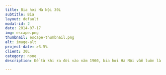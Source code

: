 ```yaml
---
title: Bia hơi Hà Nội 30L
subtitle: Bia
layout: default
modal-id: 2
date: 2014-07-17
img: escape.png
thumbnail: escape-thumbnail.png
alt: image-alt
project-date: >3.5%
client: 30L
category: none
description: Kể từ khi ra đời vào năm 1960, bia hơi Hà Nội vẫn luôn là một thương hiệu bia uy tín và được người yêu bia đón nhận nồng nhiệt. Không chỉ là lựa chọn hàng đầu cho các cuộc họp mặt thân mật của nhiều đối tượng khách hàng nội địa, bia hơi Hà Nội còn chiếm được sự ưa thích của nhiều bạn bè quốc tế khi có dịp đến thăm thủ đô. Bởi lẽ tên tuổi của sản phẩm này cũng như hình ảnh ngồi thưởng thức bia hơi Hà Nội tại các quán xá vỉa hè đã từ lâu trở thành một nét văn hóa bình dân đặc trưng mà chỉ thủ đô Hà Nội mới có. Với hương vị thơm mát, bia hơi Hà Nội luôn giữ vững vị trí tiên phong trong phân khúc thị trường bia hơi tại Việt Nam. Bên cạnh đó, định hướng quản trị thương hiệu đúng đắn cũng như phương châm phục vụ nhiệt tình và thân thiệt đã giúp bia hơi Hà Nội luôn dành được một vị trí ưu ái trong lòng những người yêu bia.

---
```

